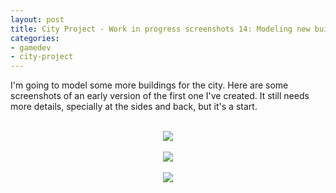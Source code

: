 ```yaml
---
layout: post
title: City Project - Work in progress screenshots 14: Modeling new buildings (I)
categories:
- gamedev
- city-project
---
```


I'm going to model some more buildings for the city. Here are some screenshots of an early version of the first one I've created. It still needs more details, specially at the sides and back, but it's a start.<br /><br /><div class="separator" style="clear: both; text-align: center;"><img border="0" src="http://2.bp.blogspot.com/-xHHrPkle9pE/Tl6ttv0zypI/AAAAAAAAAJQ/FgTWOwolaaw/s1600/blog.binarynonsense.com_20110831_1.jpg" /></div><br /><a name="more"></a><div class="separator" style="clear: both; text-align: center;"><img border="0" src="http://3.bp.blogspot.com/-yDAqw7F09ug/Tl6txFaCq-I/AAAAAAAAAJY/tD7OESiL5b0/s1600/blog.binarynonsense.com_20110831_2.jpg" /></div><br /><div class="separator" style="clear: both; text-align: center;"><img border="0" src="http://2.bp.blogspot.com/-Rp8ZRV6tC5k/Tl6t09DykFI/AAAAAAAAAJg/pmdkA7KtRho/s1600/blog.binarynonsense.com_20110831_3.jpg" /></div>